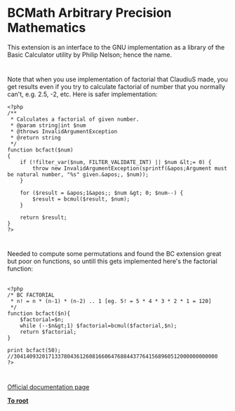 # BCMath Arbitrary Precision Mathematics



This extension is an interface to the GNU implementation as a library of the Basic Calculator utility by Philip Nelson; hence the name.  

#

Note that when you use implementation of factorial that ClaudiuS made, you get results even if you try to calculate factorial of number that you normally can&apos;t, e.g. 2.5, -2, etc. Here is safer implementation:<br>

```
<?php
/**
 * Calculates a factorial of given number.
 * @param string|int $num
 * @throws InvalidArgumentException
 * @return string
 */
function bcfact($num)
{
    if (!filter_var($num, FILTER_VALIDATE_INT) || $num &lt;= 0) {
        throw new InvalidArgumentException(sprintf(&apos;Argument must be natural number, "%s" given.&apos;, $num));
    }

    for ($result = &apos;1&apos;; $num &gt; 0; $num--) {
        $result = bcmul($result, $num);
    }

    return $result;
}
?>
```
  

#

Needed to compute some permutations and found the BC extension great but poor on functions, so untill this gets implemented here&apos;s the factorial function:<br><br>

```
<?php
/* BC FACTORIAL
 * n! = n * (n-1) * (n-2) .. 1 [eg. 5! = 5 * 4 * 3 * 2 * 1 = 120]
 */
function bcfact($n){
    $factorial=$n;
    while (--$n&gt;1) $factorial=bcmul($factorial,$n);
    return $factorial;
}

print bcfact(50); 
//30414093201713378043612608166064768844377641568960512000000000000
?>
```
  

#

[Official documentation page](https://www.php.net/manual/en/book.bc.php)

**[To root](/README.md)**